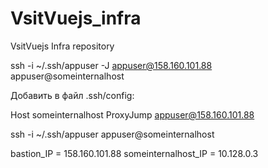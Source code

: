 # VsitVuejs_infra
VsitVuejs Infra repository

ssh -i ~/.ssh/appuser -J appuser@158.160.101.88 appuser@someinternalhost

Добавить в файл .ssh/config:

Host someinternalhost
   ProxyJump appuser@158.160.101.88

ssh -i ~/.ssh/appuser appuser@someinternalhost

bastion_IP = 158.160.101.88
someinternalhost_IP = 10.128.0.3
